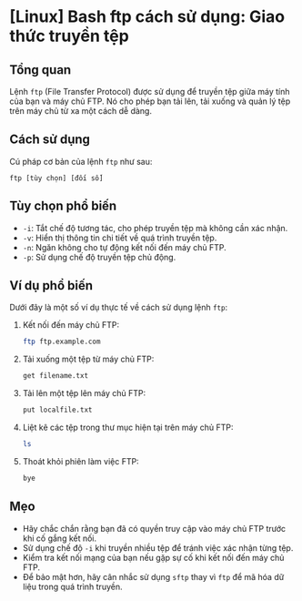 # [Linux] Bash ftp cách sử dụng: Giao thức truyền tệp

## Tổng quan
Lệnh `ftp` (File Transfer Protocol) được sử dụng để truyền tệp giữa máy tính của bạn và máy chủ FTP. Nó cho phép bạn tải lên, tải xuống và quản lý tệp trên máy chủ từ xa một cách dễ dàng.

## Cách sử dụng
Cú pháp cơ bản của lệnh `ftp` như sau:
```
ftp [tùy chọn] [đối số]
```

## Tùy chọn phổ biến
- `-i`: Tắt chế độ tương tác, cho phép truyền tệp mà không cần xác nhận.
- `-v`: Hiển thị thông tin chi tiết về quá trình truyền tệp.
- `-n`: Ngăn không cho tự động kết nối đến máy chủ FTP.
- `-p`: Sử dụng chế độ truyền tệp chủ động.

## Ví dụ phổ biến
Dưới đây là một số ví dụ thực tế về cách sử dụng lệnh `ftp`:

1. Kết nối đến máy chủ FTP:
   ```bash
   ftp ftp.example.com
   ```

2. Tải xuống một tệp từ máy chủ FTP:
   ```bash
   get filename.txt
   ```

3. Tải lên một tệp lên máy chủ FTP:
   ```bash
   put localfile.txt
   ```

4. Liệt kê các tệp trong thư mục hiện tại trên máy chủ FTP:
   ```bash
   ls
   ```

5. Thoát khỏi phiên làm việc FTP:
   ```bash
   bye
   ```

## Mẹo
- Hãy chắc chắn rằng bạn đã có quyền truy cập vào máy chủ FTP trước khi cố gắng kết nối.
- Sử dụng chế độ `-i` khi truyền nhiều tệp để tránh việc xác nhận từng tệp.
- Kiểm tra kết nối mạng của bạn nếu gặp sự cố khi kết nối đến máy chủ FTP.
- Để bảo mật hơn, hãy cân nhắc sử dụng `sftp` thay vì `ftp` để mã hóa dữ liệu trong quá trình truyền.